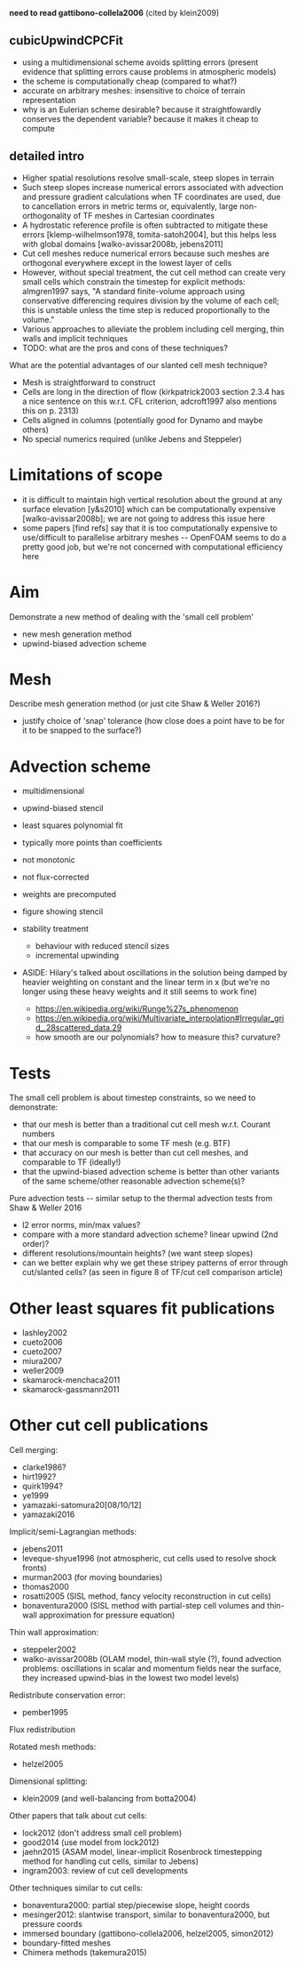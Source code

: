 **need to read gattibono-collela2006** (cited by klein2009)

cubicUpwindCPCFit
-----------------
- using a multidimensional scheme avoids splitting errors (present evidence that splitting errors cause problems in atmospheric models)
- the scheme is computationally cheap (compared to what?)
- accurate on arbitrary meshes: insensitive to choice of terrain representation
- why is an Eulerian scheme desirable?  because it straightfowardly conserves the dependent variable?  because it makes it cheap to compute

detailed intro
--------------

- Higher spatial resolutions resolve small-scale, steep slopes in terrain
- Such steep slopes increase numerical errors associated with advection and pressure gradient calculations when TF coordinates are used, due to cancellation errors in metric terms or, equivalently, large non-orthogonality of TF meshes in Cartesian coordinates
- A hydrostatic reference profile is often subtracted to mitigate these errors [klemp-wilhelmson1978, tomita-satoh2004], but this helps less with global domains [walko-avissar2008b, jebens2011]
- Cut cell meshes reduce numerical errors because such meshes are orthogonal everywhere except in the lowest layer of cells
- However, without special treatment, the cut cell method can create very small cells which constrain the timestep for explicit methods: almgren1997 says, "A standard finite-volume approach using conservative differencing requires division by the volume of each cell; this is unstable unless the time step is reduced proportionally to the volume."
- Various approaches to alleviate the problem including cell merging, thin walls and implicit techniques
- TODO: what are the pros and cons of these techniques?

What are the potential advantages of our slanted cell mesh technique?
- Mesh is straightforward to construct
- Cells are long in the direction of flow (kirkpatrick2003 section 2.3.4 has a nice sentence on this w.r.t. CFL criterion, adcroft1997 also mentions this on p. 2313)
- Cells aligned in columns (potentially good for Dynamo and maybe others)
- No special numerics required (unlike Jebens and Steppeler)

Limitations of scope
====================
- it is difficult to maintain high vertical resolution about the ground at any surface elevation [y&s2010] which can be computationally expensive [walko-avissar2008b]; we are not going to address this issue here
- some papers [find refs] say that it is too computationally expensive to use/difficult to parallelise arbitrary meshes -- OpenFOAM seems to do a pretty good job, but we're not concerned with computational efficiency here

Aim
===
Demonstrate a new method of dealing with the 'small cell problem'
- new mesh generation method
- upwind-biased advection scheme

Mesh
====
Describe mesh generation method (or just cite Shaw & Weller 2016?)
- justify choice of 'snap' tolerance (how close does a point have to be for it to be snapped to the surface?)

Advection scheme
================
- multidimensional
- upwind-biased stencil
- least squares polynomial fit
- typically more points than coefficients
- not monotonic
- not flux-corrected
- weights are precomputed
- figure showing stencil
- stability treatment
  - behaviour with reduced stencil sizes
  - incremental upwinding

- ASIDE: Hilary's talked about oscillations in the solution being damped by heavier weighting on constant and the linear term in x (but we're no longer using these heavy weights and it still seems to work fine)
  - https://en.wikipedia.org/wiki/Runge%27s_phenomenon
  - https://en.wikipedia.org/wiki/Multivariate_interpolation#Irregular_grid_.28scattered_data.29
  - how smooth are our polynomials?  how to measure this?  curvature?

Tests
=====
The small cell problem is about timestep constraints, so we need to demonstrate:
- that our mesh is better than a traditional cut cell mesh w.r.t. Courant numbers
- that our mesh is comparable to some TF mesh (e.g. BTF)
- that accuracy on our mesh is better than cut cell meshes, and comparable to TF (ideally!)
- that the upwind-biased advection scheme is better than other variants of the same scheme/other reasonable advection scheme(s)?

Pure advection tests -- similar setup to the thermal advection tests from Shaw & Weller 2016
- l2 error norms, min/max values?
- compare with a more standard advection scheme? linear upwind (2nd order)?
- different resolutions/mountain heights? (we want steep slopes)
- can we better explain why we get these stripey patterns of error through cut/slanted cells? (as seen in figure 8 of TF/cut cell comparison article)


Other least squares fit publications
====================================
- lashley2002
- cueto2006
- cueto2007
- miura2007
- weller2009
- skamarock-menchaca2011
- skamarock-gassmann2011

Other cut cell publications
===========================
Cell merging:
  - clarke1986?
  - hirt1992?
  - quirk1994?
  - ye1999
  - yamazaki-satomura20[08/10/12]
  - yamazaki2016

Implicit/semi-Lagrangian methods:
  - jebens2011
  - leveque-shyue1996 (not atmospheric, cut cells used to resolve shock fronts)
  - murman2003 (for moving boundaries)
  - thomas2000
  - rosatti2005 (SISL method, fancy velocity reconstruction in cut cells)
  - bonaventura2000 (SISL method with partial-step cell volumes and thin-wall approximation for pressure equation)

Thin wall approximation:
  - steppeler2002
  - walko-avissar2008b (OLAM model, thin-wall style (?), found advection problems: oscillations in scalar and momentum fields near the surface, they increased upwind-bias in the lowest two model levels)

Redistribute conservation error:
  - pember1995

Flux redistribution

Rotated mesh methods:
  - helzel2005

Dimensional splitting:
  - klein2009 (and well-balancing from botta2004)

Other papers that talk about cut cells:
  - lock2012 (don't address small cell problem)
  - good2014 (use model from lock2012)
  - jaehn2015 (ASAM model, linear-implicit Rosenbrock timestepping method for handling cut cells, similar to Jebens)
  - ingram2003: review of cut cell developments

Other techniques similar to cut cells:
  - bonaventura2000: partial step/piecewise slope, height coords
  - mesinger2012: slantwise transport, similar to bonaventura2000, but pressure coords
  - immersed boundary (gattibono-collela2006, helzel2005, simon2012)
  - boundary-fitted meshes
  - Chimera methods (takemura2015)
